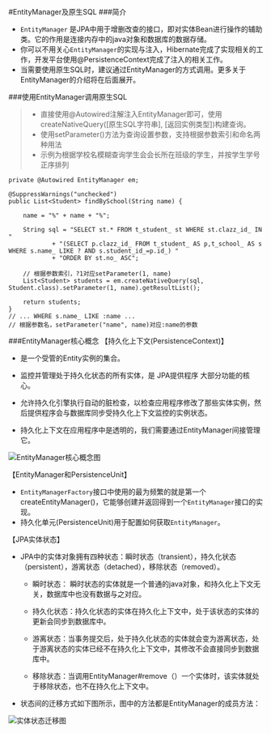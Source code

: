 #EntityManager及原生SQL
###简介

- `EntityManager` 是JPA中用于增删改查的接口，即对实体Bean进行操作的辅助类。它的作用是连接内存中的java对象和数据库的数据存储。
- 你可以不用关心`EntityManager`的实现与注入，Hibernate完成了实现相关的工作，开发平台使用@PersistenceContext完成了注入的相关工作。
- 当需要使用原生SQL时，建议通过EntityManager的方式调用。更多关于EntityManager的介绍将在后面展开。

###使用EntityManager调用原生SQL

> - 直接使用@Autowired注解注入EntityManager即可，使用createNativeQuery([原生SQL字符串], [返回实例类型])构建查询。
> - 使用setParameter()方法为查询设置参数，支持根据参数索引和命名两种用法
> - 示例为根据学校名模糊查询学生会会长所在班级的学生，并按学生学号正序排列
	
	private @Autowired EntityManager em;

	@SuppressWarnings("unchecked")
	public List<Student> findBySchool(String name) {
		
		name = "%" + name + "%";

		String sql = "SELECT st.* FROM t_student_ st WHERE st.clazz_id_ IN "
				+ "(SELECT p.clazz_id_ FROM t_student_ AS p,t_school_ AS s WHERE s.name_ LIKE ? AND s.student_id_=p.id_) "
				+ "ORDER BY st.no_ ASC";
		
		// 根据参数索引，?1对应setParameter(1, name)
		List<Student> students = em.createNativeQuery(sql, Student.class).setParameter(1, name).getResultList();

		return students;
	}
	// ... WHERE s.name_ LIKE :name ...
	// 根据参数名，setParameter("name", name)对应:name的参数

###EntityManager核心概念
【持久化上下文(PersistenceContext)】

- 是一个受管的Entity实例的集合。

- 监控并管理处于持久化状态的所有实体，是 JPA提供程序 大部分功能的核心。

- 允许持久化引擎执行自动的脏检查，以检查应用程序修改了那些实体实例，然后提供程序会与数据库同步受持久化上下文监控的实例状态。

- 持久化上下文在应用程序中是透明的，我们需要通过EntityManager间接管理它。

![EntityManager核心概念图](https://i.imgur.com/P8Gw923.png)

【EntityManager和PersistenceUnit】

- `EntityManagerFactory`接口中使用的最为频繁的就是第一个createEntityManager()，它能够创建并返回得到一个`EntityManager`接口的实现。
- 持久化单元(PersistenceUnit)用于配置如何获取`EntityManager`。

【JPA实体状态】

- JPA中的实体对象拥有四种状态：瞬时状态（transient），持久化状态（persistent），游离状态（detached），移除状态（removed）。

	- 瞬时状态： 瞬时状态的实体就是一个普通的java对象，和持久化上下文无关，数据库中也没有数据与之对应。
	
	- 持久化状态：持久化状态的实体在持久化上下文中，处于该状态的实体的更新会同步到数据库中。
	- 游离状态：当事务提交后，处于持久化状态的实体就会变为游离状态，处于游离状态的实体已经不在持久化上下文中，其修改不会直接同步到数据库中。
	
	- 移除状态：当调用EntityManager#remove（）一个实体时，该实体就处于移除状态，也不在持久化上下文中。

- 状态间的迁移方式如下图所示，图中的方法都是EntityManager的成员方法：

![实体状态迁移图](https://i.imgur.com/fyoFzRA.png)